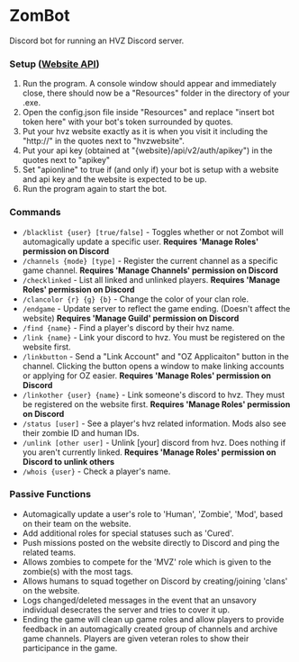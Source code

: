 # ZomBot
Discord bot for running an HVZ Discord server.

### Setup ([Website API](https://github.com/redxdev/hvzsite))
1. Run the program. A console window should appear and immediately close, there should now be a "Resources" folder in the directory of your .exe.
2. Open the config.json file inside "Resources" and replace "insert bot token here" with your bot's token surrounded by quotes.
3. Put your hvz website exactly as it is when you visit it including the "http://" in the quotes next to "hvzwebsite".
4. Put your api key (obtained at "{website}/api/v2/auth/apikey") in the quotes next to "apikey"
5. Set "apionline" to true if (and only if) your bot is setup with a website and api key and the website is expected to be up.
6. Run the program again to start the bot.

### Commands
- `/blacklist {user} [true/false]` - Toggles whether or not Zombot will automagically update a specific user. **Requires 'Manage Roles' permission on Discord**
- `/channels {mode} [type]` - Register the current channel as a specific game channel. **Requires 'Manage Channels' permission on Discord**
- `/checklinked` - List all linked and unlinked players. **Requires 'Manage Roles' permission on Discord**
- `/clancolor {r} {g} {b}` - Change the color of your clan role.
- `/endgame` - Update server to reflect the game ending. (Doesn't affect the website) **Requires 'Manage Guild' permission on Discord**
- `/find {name}` - Find a player's discord by their hvz name.
- `/link {name}` - Link your discord to hvz. You must be registered on the website first.
- `/linkbutton` - Send a "Link Account" and "OZ Applicaiton" button in the channel. Clicking the button opens a window to make linking accounts or applying for OZ easier. **Requires 'Manage Roles' permission on Discord**
- `/linkother {user} {name}` - Link someone's discord to hvz. They must be registered on the website first. **Requires 'Manage Roles' permission on Discord**
- `/status [user]` - See a player's hvz related information. Mods also see their zombie ID and human IDs.
- `/unlink [other user]` - Unlink [your] discord from hvz. Does nothing if you aren't currently linked. **Requires 'Manage Roles' permission on Discord to unlink others**
- `/whois {user}` - Check a player's name.

### Passive Functions
- Automagically update a user's role to 'Human', 'Zombie', 'Mod', based on their team on the website.
- Add additional roles for special statuses such as 'Cured'.
- Push missions posted on the website directly to Discord and ping the related teams.
- Allows zombies to compete for the 'MVZ' role which is given to the zombie(s) with the most tags.
- Allows humans to squad together on Discord by creating/joining 'clans' on the website.
- Logs changed/deleted messages in the event that an unsavory individual desecrates the server and tries to cover it up.
- Ending the game will clean up game roles and allow players to provide feedback in an automagically created group of channels and archive game channels. Players are given veteran roles to show their participance in the game.
